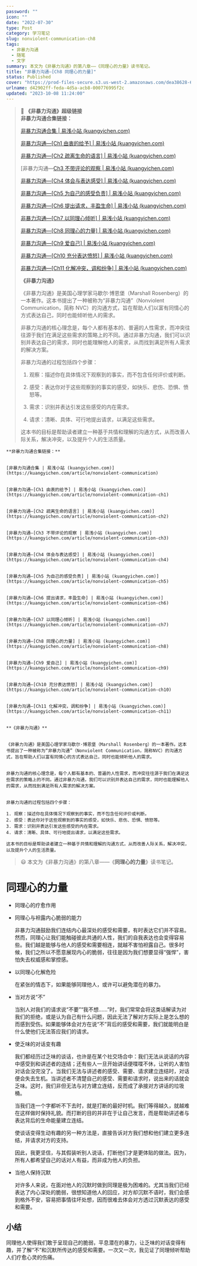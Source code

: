 ```yaml
---
password: ""
icon: ""
date: "2022-07-30"
type: Post
category: 学习笔记
slug: nonviolent-communication-ch8
tags:
  - 非暴力沟通
  - 随笔
  - 文字
summary: 本文为《非暴力沟通》的第八章——《同理心的力量》读书笔记。
title: "非暴力沟通—[Ch8 同理心的力量]"
status: Published
cover: "https://prod-files-secure.s3.us-west-2.amazonaws.com/dea38628-64dc-40fd-8d17-2efa87e3d554/79ccecc8-67ff-4757-b236-a6ae88c27007/%E9%9D%9E%E6%9A%B4%E5%8A%9B%E6%B2%9F%E9%80%9A_%E8%A3%81%E5%89%AA.jpg?X-Amz-Algorithm=AWS4-HMAC-SHA256&X-Amz-Content-Sha256=UNSIGNED-PAYLOAD&X-Amz-Credential=AKIAT73L2G45HZZMZUHI%2F20231121%2Fus-west-2%2Fs3%2Faws4_request&X-Amz-Date=20231121T120308Z&X-Amz-Expires=3600&X-Amz-Signature=729e95679a9efcc948a4d29f5ecddda40e27d8800c280c5c79370e84b6638c17&X-Amz-SignedHeaders=host&x-id=GetObject"
urlname: d42902ff-feda-4d5a-acb8-000776995f2c
updated: "2023-10-08 11:24:00"
---
```


> 💬 **《非暴力沟通》超级链接**  
> **非暴力沟通合集链接：**
>
> [非暴力沟通合集 | 易浅小站 (kuangyichen.com)](https://kuangyichen.com/article/nonviolent-communication)
>
> [非暴力沟通—[Ch1 由衷的给予] | 易浅小站 (kuangyichen.com)](https://kuangyichen.com/article/nonviolent-communication-ch1)
>
> [非暴力沟通—[Ch2 疏离生命的语言] | 易浅小站 (kuangyichen.com)](https://kuangyichen.com/article/nonviolent-communication-ch2)
>
> [非暴力沟通—[Ch3 不带评论的观察 | 易浅小站 (kuangyichen.com)](https://kuangyichen.com/article/nonviolent-communication-ch3)
>
> [非暴力沟通—[Ch4 体会与表达感受] | 易浅小站 (kuangyichen.com)](https://kuangyichen.com/article/nonviolent-communication-ch4)
>
> [非暴力沟通—[Ch5 为自己的感受负责] | 易浅小站 (kuangyichen.com)](https://kuangyichen.com/article/nonviolent-communication-ch5)
>
> [非暴力沟通—[Ch6 提出请求，丰盈生命] | 易浅小站 (kuangyichen.com)](https://kuangyichen.com/article/nonviolent-communication-ch6)
>
> [非暴力沟通—[Ch7 以同理心倾听] | 易浅小站 (kuangyichen.com)](https://kuangyichen.com/article/nonviolent-communication-ch7)
>
> [非暴力沟通—[Ch8 同理心的力量] | 易浅小站 (kuangyichen.com)](https://kuangyichen.com/article/nonviolent-communication-ch8)
>
> [非暴力沟通—[Ch9 爱自己] | 易浅小站 (kuangyichen.com)](https://kuangyichen.com/article/nonviolent-communication-ch9)
>
> [非暴力沟通—[Ch10 充分表达愤怒] | 易浅小站 (kuangyichen.com)](https://kuangyichen.com/article/nonviolent-communication-ch10)
>
> [非暴力沟通—[Ch11 化解冲突，调和纷争] | 易浅小站 (kuangyichen.com)](https://kuangyichen.com/article/nonviolent-communication-ch11)
>
> **《非暴力沟通》**
>
> 《非暴力沟通》是美国心理学家马歇尔·博恩堡（Marshall Rosenberg）的一本著作。这本书提出了一种被称为“非暴力沟通”（Nonviolent Communication，简称 NVC）的沟通方式，旨在帮助人们以富有同情心的方式表达自己，同时也能倾听他人的需求。
>
> 非暴力沟通的核心理念是，每个人都有基本的、普遍的人性需求，而冲突往往源于我们在满足这些需求的策略上的不同。通过非暴力沟通，我们可以识别并表达自己的需求，同时也能理解他人的需求，从而找到满足所有人需求的解决方案。
>
> 非暴力沟通的过程包括四个步骤：
>
> 1. 观察：描述你在具体情况下观察到的事实，而不包含任何评价或判断。
>
> 2. 感受：表达你对于这些观察到的事实的感受，如快乐、悲伤、恐惧、愤怒等。
>
> 3. 需求：识别并表达引发这些感受的内在需求。
>
> 4. 请求：清晰、具体、可行地提出请求，以满足这些需求。
>
> 这本书的目标是帮助读者建立一种基于共情和理解的沟通方式，从而改善人际关系，解决冲突，以及提升个人的生活质量。

    **非暴力沟通合集链接：**


    [非暴力沟通合集 | 易浅小站 (kuangyichen.com)](https://kuangyichen.com/article/nonviolent-communication)


    [非暴力沟通—[Ch1 由衷的给予] | 易浅小站 (kuangyichen.com)](https://kuangyichen.com/article/nonviolent-communication-ch1)


    [非暴力沟通—[Ch2 疏离生命的语言] | 易浅小站 (kuangyichen.com)](https://kuangyichen.com/article/nonviolent-communication-ch2)


    [非暴力沟通—[Ch3 不带评论的观察 | 易浅小站 (kuangyichen.com)](https://kuangyichen.com/article/nonviolent-communication-ch3)


    [非暴力沟通—[Ch4 体会与表达感受] | 易浅小站 (kuangyichen.com)](https://kuangyichen.com/article/nonviolent-communication-ch4)


    [非暴力沟通—[Ch5 为自己的感受负责] | 易浅小站 (kuangyichen.com)](https://kuangyichen.com/article/nonviolent-communication-ch5)


    [非暴力沟通—[Ch6 提出请求，丰盈生命] | 易浅小站 (kuangyichen.com)](https://kuangyichen.com/article/nonviolent-communication-ch6)


    [非暴力沟通—[Ch7 以同理心倾听] | 易浅小站 (kuangyichen.com)](https://kuangyichen.com/article/nonviolent-communication-ch7)


    [非暴力沟通—[Ch8 同理心的力量] | 易浅小站 (kuangyichen.com)](https://kuangyichen.com/article/nonviolent-communication-ch8)


    [非暴力沟通—[Ch9 爱自己] | 易浅小站 (kuangyichen.com)](https://kuangyichen.com/article/nonviolent-communication-ch9)


    [非暴力沟通—[Ch10 充分表达愤怒] | 易浅小站 (kuangyichen.com)](https://kuangyichen.com/article/nonviolent-communication-ch10)


    [非暴力沟通—[Ch11 化解冲突，调和纷争] | 易浅小站 (kuangyichen.com)](https://kuangyichen.com/article/nonviolent-communication-ch11)


    **《非暴力沟通》**


    《非暴力沟通》是美国心理学家马歇尔·博恩堡（Marshall Rosenberg）的一本著作。这本书提出了一种被称为“非暴力沟通”（Nonviolent Communication，简称NVC）的沟通方式，旨在帮助人们以富有同情心的方式表达自己，同时也能倾听他人的需求。


    非暴力沟通的核心理念是，每个人都有基本的、普遍的人性需求，而冲突往往源于我们在满足这些需求的策略上的不同。通过非暴力沟通，我们可以识别并表达自己的需求，同时也能理解他人的需求，从而找到满足所有人需求的解决方案。


    非暴力沟通的过程包括四个步骤：

    1. 观察：描述你在具体情况下观察到的事实，而不包含任何评价或判断。
    2. 感受：表达你对于这些观察到的事实的感受，如快乐、悲伤、恐惧、愤怒等。
    3. 需求：识别并表达引发这些感受的内在需求。
    4. 请求：清晰、具体、可行地提出请求，以满足这些需求。

    这本书的目标是帮助读者建立一种基于共情和理解的沟通方式，从而改善人际关系，解决冲突，以及提升个人的生活质量。

> 😃 本文为《非暴力沟通》的第八章——《**同理心的力量**》读书笔记。

# **同理心的力量**

- 同理心的疗愈作用
- 同理心与袒露内心脆弱的能力

  非暴力沟通鼓励我们连结内心最深处的感受和需要，有时表达它们并不容易。然而，同理心让我们能触碰彼此共通的人性，我们的自我表达也会变得容易些。我们越是能够与他人的感受和需要相连，就越不害怕袒露自己。很多时候，我们之所以不愿意展现内心的脆弱，往往是因为我们想要显得“强悍”，害怕失去权威感和掌控感。

- 以同理心化解危险

  在紧张的情态下，如果能够同理他人，或许可以避免潜在的暴力。

- 当对方说“不”

  当别人对我们的请求说“不要”“我不想……”时，我们常常会将这类话解读为对我们的拒绝，或是认为自己有什么问题，因此无法了解对方实际上是怎么想的而感到受伤。如果能够体会对方在说“不”背后的感受和需要，我们就能明白是什么使他们无法答应我们的请求。

- 使乏味的对话变有趣

  我们都经历过乏味的谈话，也许是在某个社交场合中：我们无法从说话的内容中感受到和讲述者的连结；还有些人一旦开始讲话便喋喋不休，让听的人害怕对话会没完没了。当我们无法与讲述者的感受、需要、请求建立连结时，对话便会失去生机。当讲述者不清楚自己的感受、需要和请求时，说出来的话就会乏味。这时，我们非但无法与对方建立连结，反而成了承接对方讲话的垃圾桶。

  当我们连一个字都听不下去时，就是打断的最好时机。我们等得越久，就越难在这样做时保持礼貌。而打断的目的并非在于让自己发言，而是帮助讲述者与表达背后的生命能量建立连结。

  使谈话变得生动有趣的另一种方法是，直接告诉对方我们想和他们建立更多连结，并请求对方的支持。

  因此，我更坚信，与其假装听别人说话，打断他们才是更体贴的做法。因为，所有人都希望自己的话对人有益，而非成为他人的负担。

- 当他人保持沉默

  对许多人来说，在面对他人的沉默时做到同理是极为困难的。尤其当我们已经表达了内心深处的脆弱，很想知道他人的回应，对方却沉默不语时，我们会感到格外不安，容易把事情往坏处想，因而很难去体会对方透过沉默表达的感受和需要。

## **小结**

同理他人使得我们敢于呈现自己的脆弱，平息潜在的暴力，让乏味的对话变得有趣，并了解“不”和沉默所传达的感受和需要。一次又一次，我见证了同理倾听帮助人们疗愈心灵的伤痛。
